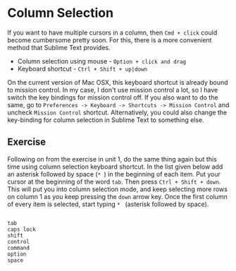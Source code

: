 Column Selection
=================

If you want to have multiple cursors in a column, then `Cmd + click`
could become cumbersome pretty soon. For this, there is a more convenient
method that Sublime Text provides.

* Column selection using mouse - `Option + click and drag`
* Keyboard shortcut - `Ctrl + Shift + up|down`

On the current version of Mac OSX, this keyboard shortcut is already bound to
mission control. In my case, I don't use mission control a lot, so I have
switch the key bindings for mission control off. If you also want to do the
same, go to `Preferences -> Keyboard -> Shortcuts -> Mission Control` and
uncheck `Mission Control` shortcut. Alternatively, you could also change the
key-binding for column selection in Sublime Text to something else.

Exercise
---------

Following on from the exercise in unit 1, do the same thing again but this
time using column selection keyboard shortcut. In the list given below add an 
asterisk followed by space (`* `) in the beginning of each item. Put your
cursor at the beginning of the word `tab`. Then press `Ctrl + Shift + down`.
This will put you into column selection mode, and keep selecting more rows on
column 1 as you keep pressing the `down` arrow key. Once the first column of
every item is selected, start typing `* ` (asterisk followed by space).  

```

tab
caps lock
shift
control
command
option
space

```